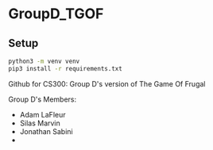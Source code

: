 # GroupD_TGOF

## Setup

```bash
python3 -m venv venv
pip3 install -r requirements.txt
```

Github for CS300: Group D's version of The Game Of Frugal

Group D's Members:
- Adam LaFleur
- Silas Marvin
- Jonathan Sabini
- 

